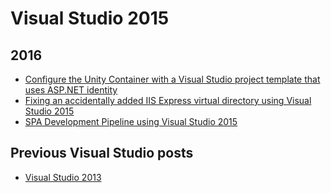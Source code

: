 Visual Studio 2015
==================

2016
----
* [Configure the Unity Container with a Visual Studio project template that uses ASP.NET identity](blog/2016/06/configure-the-unity-container-with-a-visual-studio-project-template-that-uses-asp-dotnet-identity.md)
* [Fixing an accidentally added IIS Express virtual directory using Visual Studio 2015](blog/2016/05/fixing-an-accidentally-added-iis-express-virtual-directory-using-visual-studio-2015.md)
* [SPA Development Pipeline using Visual Studio 2015](blog/2016/04/spa-development-pipeline-visual-studio-2015.md)

Previous Visual Studio posts
----------------------------
* [Visual Studio 2013](blog/categories/visual-studio-2013.md)
